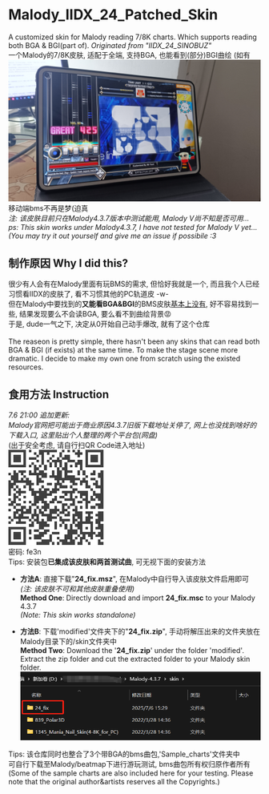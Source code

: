 # Malody_IIDX_24_Patched_Skin
A customized skin for Malody reading 7/8K charts. Which supports reading both BGA & BGI(part of). *Originated from "IIDX_24_SINOBUZ"*<br>
一个Malody的7/8K皮肤, 适配于全端, 支持BGA, 也能看到(部分)BGI曲绘 (如有
![demon.jpg](statics/demon.jpg)
移动端bms不再是梦(迫真<br>
*注: 该皮肤目前只在Malody4.3.7版本中测试能用, Malody V尚不知是否可用...*<br>
*ps: This skin works under Malody4.3.7, I have not tested for Malody V yet...<br>
(You may try it out yourself and give me an issue if possibile :3*

## 制作原因 Why I did this?
很少有人会有在Malody里面有玩BMS的需求, 但恰好我就是一个, 而且我个人已经习惯看IIDX的皮肤了, 看不习惯其他的PC轨道皮 -w-<br>
但在Malody中要找到的**又能看BGA&BGI**的BMS皮肤<u>基本上没有</u>, 好不容易找到一些, 结果发现要么不会读BGA, 要么看不到曲绘背景😡<br>
于是, dude一气之下, 决定从0开始自己动手爆改, 就有了这个仓库<br><br>
The reaseon is pretty simple, there hasn't been any skins that can read both BGA & BGI (if exists) at the same time. To make the stage scene more dramatic. I decide to make my own one from scratch using the existed resources.<br>


## 食用方法 Instruction
*7.6 21:00 追加更新: <br>
Malody官网把可能出于商业原因4.3.7旧版下载地址关停了, 网上也没找到啥好的下载入口, 这里贴出个人整理的两个平台包(网盘)*
<br>
(出于安全考虑, 请自行扫QR Code进入地址)<br>
![](statics/download.png)<br>
密码: fe3n<br>
Tips: 安装包**已集成该皮肤和两首测试曲**, 可无视下面的安装方法

- **方法A**: 直接下载"**24_fix.msz**", 在Malody中自行导入该皮肤文件启用即可 <br>
*(注: 该皮肤不可和其他皮肤重叠使用)*<br>
**Method One**: Directly download and import **24_fix.msc** to your Malody 4.3.7<br>
*(Note: This skin works standalone)*

- **方法B**: 下载'modified'文件夹下的"**24_fix.zip**", 手动将解压出来的文件夹放在Malody目录下的/skin文件夹中<br>
**Method Two**: Download the '**24_fix.zip**' under the folder 'modified'. Extract the zip folder and cut the extracted folder to your Malody skin folder.
![instruction](statics/instructB.png)

Tips: 该仓库同时也整合了3个带BGA的bms曲包,'Sample_charts'文件夹中<br>
可自行下载至Malody/beatmap下进行游玩测试, bms曲包所有权归原作者所有<br>
(Some of the sample charts are also included here for your testing. Please note that the original author&artists reserves all the Copyrights.)
